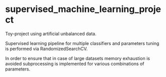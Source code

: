 # supervised_machine_learning_project
Toy-project using artificial unbalanced data.

Supervised learning pipeline for multiple classifiers and parameters tuning is performed via RandomizedSearchCV.

In order to ensure that in case of large datasets memory exhaustion is avoided subprocessing is implemented for various combinations of parameters.
